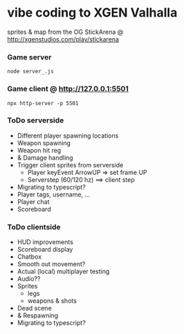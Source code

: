 # vibe coding to XGEN Valhalla
sprites & map from the OG StickArena @ http://xgenstudios.com/play/stickarena

### Game server
```
node server_.js
```

### Game client @ http://127.0.0.1:5501
```
npx http-server -p 5501
```

### ToDo serverside
  * Different player spawning locations
  * Weapon spawning
  * Weapon hit reg
  * & Damage handling
  * Trigger client sprites from serverside
     * Player keyEvent ArrowUP => set frame UP
     * Serverstep (60/120 hz) ==> client step
  * Migrating to typescript?
  * Player tags, username, ...
  * Player chat
  * Scoreboard

### ToDo clientside
  * HUD improvements
  * Scoreboard display
  * Chatbox
  * Smooth out movement?
  * Actual (local) multiplayer testing
  * Audio??
  * Sprites
      * legs
      * weapons & shots
  * Dead scene
  * & Respawning
  * Migrating to typescript?

